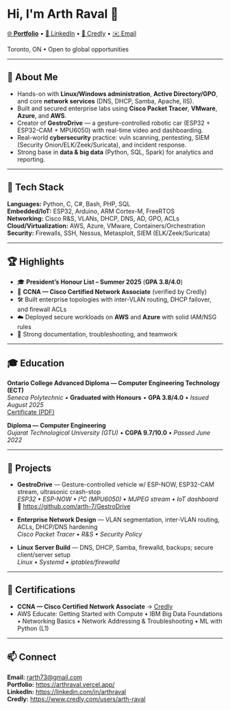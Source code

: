 # Hi, I'm Arth Raval 👋

[🌐 **Portfolio**](https://arthraval.vercel.app/) • [💼 LinkedIn](https://linkedin.com/in/arthraval) • [🏅 Credly](https://www.credly.com/users/arth-raval) • [✉️ Email](mailto:rarth73@gmail.com)

Toronto, ON • Open to global opportunities

---

## 🚀 About Me
- Hands-on with **Linux/Windows administration**, **Active Directory/GPO**, and core **network services** (DNS, DHCP, Samba, Apache, IIS).
- Built and secured enterprise labs using **Cisco Packet Tracer**, **VMware**, **Azure**, and **AWS**.
- Creator of **GestroDrive** — a gesture-controlled robotic car (ESP32 + ESP32-CAM + MPU6050) with real-time video and dashboarding.
- Real-world **cybersecurity** practice: vuln scanning, pentesting, SIEM (Security Onion/ELK/Zeek/Suricata), and incident response.
- Strong base in **data & big data** (Python, SQL, Spark) for analytics and reporting.

---

## 🧰 Tech Stack
**Languages:** Python, C, C#, Bash, PHP, SQL  
**Embedded/IoT:** ESP32, Arduino, ARM Cortex-M, FreeRTOS  
**Networking:** Cisco R&S, VLANs, DHCP, DNS, AD, GPO, ACLs  
**Cloud/Virtualization:** AWS, Azure, VMware, Containers/Orchestration  
**Security:** Firewalls, SSH, Nessus, Metasploit, SIEM (ELK/Zeek/Suricata)

---

## 🏆 Highlights
- 🎓 **President’s Honour List – Summer 2025** (**GPA 3.8/4.0**)  
- 🏅 **CCNA — Cisco Certified Network Associate** (verified by Credly)  
- 🛠️ Built enterprise topologies with inter-VLAN routing, DHCP failover, and firewall ACLs  
- ☁️ Deployed secure workloads on **AWS** and **Azure** with solid IAM/NSG rules  
- 🤝 Strong documentation, troubleshooting, and teamwork

---

## 🎓 Education
**Ontario College Advanced Diploma — Computer Engineering Technology (ECT)**  
*Seneca Polytechnic* • **Graduated with Honours** • **GPA 3.8/4.0** • *Issued August 2025*  
[Certificate (PDF)](https://drive.google.com/file/d/1hBOrEkdPLFP2JvmKe6nsSqfcogP_1urX/view?usp=sharing)

**Diploma — Computer Engineering**  
*Gujarat Technological University (GTU)* • **CGPA 9.7/10.0** • *Passed June 2022*

---

## 🔧 Projects
- **GestroDrive** — Gesture-controlled vehicle w/ ESP-NOW, ESP32-CAM stream, ultrasonic crash-stop  
  *ESP32 • ESP-NOW • I²C (MPU6050) • MJPEG stream • IoT dashboard*  
  🔗 https://github.com/arth-7/GestroDrive

- **Enterprise Network Design** — VLAN segmentation, inter-VLAN routing, ACLs, DHCP/DNS hardening  
  *Cisco Packet Tracer • R&S • Security Policy*

- **Linux Server Build** — DNS, DHCP, Samba, firewalld, backups; secure client/server setup  
  *Linux • Systemd • iptables/firewalld*

---

## 📜 Certifications
- **CCNA — Cisco Certified Network Associate** → [Credly](https://www.credly.com/badges/cfa79679-fb9c-46cf-a580-fae56eed975a/public_url)
- AWS Educate: Getting Started with Compute • IBM Big Data Foundations • Networking Basics • Network Addressing & Troubleshooting • ML with Python (L1)

---

## 📫 Connect
**Email:** rarth73@gmail.com  
**Portfolio:** https://arthraval.vercel.app/  
**LinkedIn:** https://linkedin.com/in/arthraval  
**Credly:** https://www.credly.com/users/arth-raval
